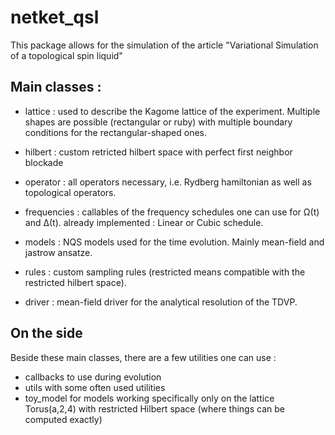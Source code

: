 # netket_qsl
This package allows for the simulation of the article "Variational Simulation of a topological spin liquid"

## Main classes : 
- lattice : used to describe the Kagome lattice of the experiment. Multiple shapes are possible (rectangular or ruby) with multiple boundary conditions for the rectangular-shaped ones. 

- hilbert : custom retricted hilbert space with perfect first neighbor blockade

- operator : all operators necessary, i.e. Rydberg hamiltonian as well as topological operators. 

- frequencies : callables of the frequency schedules one can use for Ω(t) and Δ(t). already implemented : Linear or Cubic schedule. 

- models : NQS models used for the time evolution. Mainly mean-field and jastrow ansatze. 

- rules : custom sampling rules (restricted means compatible with the restricted hilbert space).

- driver : mean-field driver for the analytical resolution of the TDVP. 

## On the side
Beside these main classes, there are a few utilities one can use : 
- callbacks to use during evolution
- utils with some often used utilities
- toy_model for models working specifically only on the lattice Torus(a,2,4) with restricted Hilbert space (where things can be computed exactly)